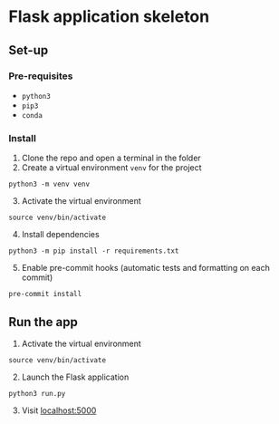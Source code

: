 # Flask application skeleton

## Set-up

### Pre-requisites

- `python3`
- `pip3`
- `conda`

### Install

1. Clone the repo and open a terminal in the folder
2. Create a virtual environment `venv` for the project
```shell
python3 -m venv venv
```
3. Activate the virtual environment
```shell
source venv/bin/activate
```
4. Install dependencies
```shell
python3 -m pip install -r requirements.txt
```
5. Enable pre-commit hooks (automatic tests and formatting on each commit)
```shell
pre-commit install
```

## Run the app
1. Activate the virtual environment
```shell
source venv/bin/activate
```
2. Launch the Flask application
```shell
python3 run.py
```
3. Visit [localhost:5000](localhost:5000)